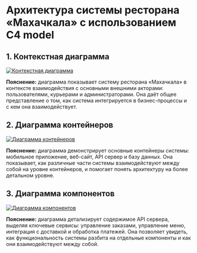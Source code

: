 # Архитектура системы ресторана «Махачкала» с использованием C4 model

## 1. Контекстная диаграмма

[![Контекстная диаграмма](https://tinyurl.com/2bbglhqh)](https://tinyurl.com/2bbglhqh)<!--![Контекстная диаграмма](./c4_model/context_diagram.puml)-->

**Пояснение:** диаграмма показывает систему ресторана «Махачкала» в контексте взаимодействия с основными внешними акторами: пользователями, курьерами и администраторами. Она даёт общее представление о том, как система интегрируется в бизнес-процессы и с кем она взаимодействует.

## 2. Диаграмма контейнеров

[![Диаграмма контейнеров](https://tinyurl.com/25lo8tr5)](https://tinyurl.com/25lo8tr5)<!--![Диаграмма контейнеров](./c4_model/container_diagram.puml)-->

**Пояснение:** диаграмма демонстрирует основные контейнеры системы: мобильное приложение, веб-сайт, API сервер и базу данных. Она показывает, как различные части системы взаимодействуют между собой на уровне контейнеров, и помогает понять архитектуру на более детальном уровне.

## 3. Диаграмма компонентов

[![Диаграмма компонентов](https://tinyurl.com/22mwoulk)](https://tinyurl.com/22mwoulk)<!--![Диаграмма компонентов](./c4_model/component_diagram.puml)-->

**Пояснение:** диаграмма детализирует содержимое API сервера, выделяя ключевые сервисы: управление заказами, управление меню, интеграция с доставкой и обработка платежей. Она позволяет увидеть, как функциональность системы разбита на отдельные компоненты и как они взаимодействуют между собой.